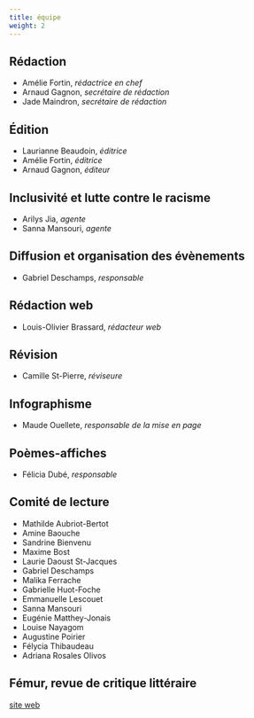 ```yaml
---
title: équipe
weight: 2
---
```


## Rédaction

- Amélie Fortin, _rédactrice en chef_
- Arnaud Gagnon, _secrétaire de rédaction_
- Jade Maindron, _secrétaire de rédaction_

## Édition

- Laurianne Beaudoin, _éditrice_
- Amélie Fortin, _éditrice_
- Arnaud Gagnon, _éditeur_

## Inclusivité et lutte contre le racisme

- Arilys Jia, _agente_
- Sanna Mansouri, _agente_

## Diffusion et organisation des évènements

- Gabriel Deschamps, _responsable_

## Rédaction web

- Louis-Olivier Brassard, _rédacteur web_

## Révision

- Camille St-Pierre, _réviseure_

## Infographisme

- Maude Ouellete, _responsable de la mise en page_

## Poèmes-affiches

- Félicia Dubé, _responsable_

## Comité de lecture

- Mathilde Aubriot-Bertot
- Amine Baouche
- Sandrine Bienvenu
- Maxime Bost
- Laurie Daoust St-Jacques
- Gabriel Deschamps
- Malika Ferrache
- Gabrielle Huot-Foche
- Emmanuelle Lescouet
- Sanna Mansouri
- Eugénie Matthey-Jonais
- Louise Nayagom
- Augustine Poirier
- Félycia Thibaudeau
- Adriana Rosales Olivos

## Fémur, revue de critique littéraire

[site web](https://revuefemur.com/)
  